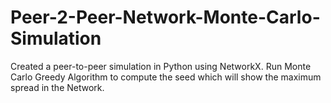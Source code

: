 # Peer-2-Peer-Network-Monte-Carlo-Simulation
Created a peer-to-peer simulation in Python using NetworkX.
Run Monte Carlo Greedy Algorithm to compute the seed
which will show the maximum spread in the Network.
